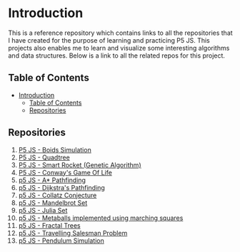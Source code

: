 # Introduction

This is a reference repository which contains links to all the repositories that I have created for the purpose of learning and practicing P5 JS.
This projects also enables me to learn and visualize some interesting algorithms and data structures. Below is a link to all the related repos for this project.

## Table of Contents

- [Introduction](#introduction)
  - [Table of Contents](#table-of-contents)
  - [Repositories](#repositories)

## Repositories

1. [P5 JS - Boids Simulation](https://github.com/ghostscypher/boids_simulation)
2. [P5 JS - Quadtree](https://github.com/ghostscypher/quadtree)
3. [P5 JS - Smart Rocket (Genetic Algorithm)](https://github.com/ghostscypher/smart_rocket)
4. [P5 JS - Conway's Game Of Life](https://github.com/ghostscypher/game_of_life)
5. [p5 JS - A* Pathfinding](https://github.com/ghostscypher/a_star)
6. [p5 JS - Dijkstra's Pathfinding](https://github.com/ghostscypher/dijkstra)
7. [p5 JS - Collatz Conjecture](https://github.com/ghostscypher/collatz_conjecture)
8. [p5 JS - Mandelbrot Set](https://github.com/ghostscypher/mandelbrot_set)
9. [p5 JS - Julia Set](https://github.com/ghostscypher/julia_set)
10. [p5 JS - Metaballs implemented using marching squares](https://github.com/ghostscypher/marching_squares)
11. [p5 JS - Fractal Trees](https://github.com/ghostscypher/fractal_trees)
12. [p5 JS - Travelling Salesman Problem](https://github.com/ghostscypher/travelling_salesman)
13. [p5 JS - Pendulum Simulation](https://github.com/ghostscypher/pendulum_simulation)